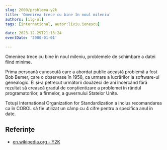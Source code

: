 ```yaml
---
slug: 2000/problema-y2k
title: 'Omenirea trece cu bine în noul mileniu'
authors: [ilg-ul]
tags: [international, autor:liviu.ionescu]

date: 2023-12-29T21:13:24
eventDate: '2000-01-01'

---
```


Omenirea trece cu bine în noul mileniu, problemele de schimbare a
datei fiind minime.

<!-- truncate -->

Prima persoană cunoscută care a abordat public această problemă a fost
Bob Bemer, care o observase în 1958, ca urmare a lucrărilor la software-ul
genealogic. El și-a petrecut următorii douăzeci de ani încercând fără
rezultat să crească gradul de conștientizare a problemei în
rândul programatorilor, a firmelor, a guvernului Statelor Unite.

Totuși International Organization for Standardization a
inclus recomandarea ca în
COBOL să fie utilizat un câmp cu 4 cifre pentru a specifica anul în date.

## Referințe

- [en.wikipedia.org - Y2K](https://en.wikipedia.org/wiki/Year_2000_problem)
